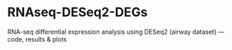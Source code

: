 # RNAseq-DESeq2-DEGs
RNA-seq differential expression analysis using DESeq2 (airway dataset) — code, results &amp; plots
